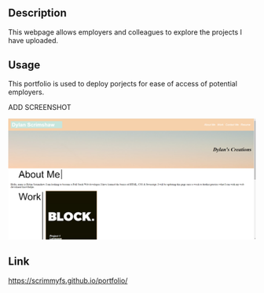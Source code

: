 # <Your-Project-Title>

## Description

This webpage allows employers and colleagues to explore the projects I have uploaded.


## Usage

This portfolio is used to deploy porjects for ease of access of potential employers.

ADD SCREENSHOT

![portfolio screenshot](images/portfolio%20screenshot.png)

## Link

https://scrimmyfs.github.io/portfolio/